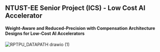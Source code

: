 ## NTUST-EE Senior Project (ICS) - Low Cost AI Accelerator    
#### Weight-Aware and Reduced-Precision with Compensation Architecture Designs for Low-Cost AI Accelerators     
![RPTPU_DATAPATH drawio (1)](https://github.com/user-attachments/assets/22e5f2e2-c289-44f0-9244-b5c615723f74)
